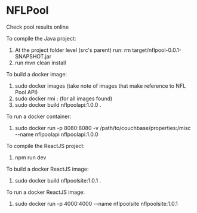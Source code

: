 # NFLPool
Check pool results online

To compile the Java project:
1. At the project folder level (src's parent) run: rm target/nflpool-0.0.1-SNAPSHOT.jar
2. run mvn clean install

To build a docker image:
1. sudo docker images (take note of images that make reference to NFL Pool API)
2. sudo docker rmi <image-name>:<version> (for all images found)
3. sudo docker build nflpoolapi:1.0.0 .

To run a docker container:
1. sudo docker run -p 8080:8080 -v /path/to/couchbase/properties:/misc --name nflpoolapi nflpoolapi:1.0.0

To compile the ReactJS project:
1. npm run dev

To build a docker ReactJS image:
1. sudo docker build nflpoolsite:1.0.1 .

To run a docker ReactJS image:
1. sudo docker run -p 4000:4000 --name nflpoolsite nflpoolsite:1.0.1